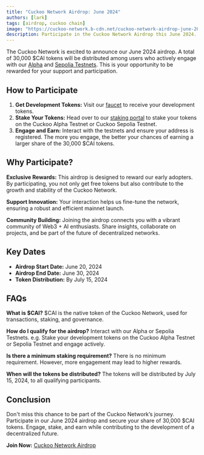 ```yaml
---
title: "Cuckoo Network Airdrop: June 2024"
authors: [lark]
tags: [airdrop, cuckoo chain]
image: "https://cuckoo-network.b-cdn.net/cuckoo-network-airdrop-june-2024.webp"
description: Participate in the Cuckoo Network Airdrop this June 2024. Interact with our Alpha and Sepolia Testnets to earn your share of 30,000 $CAI tokens. Don't miss out!
---
```


The Cuckoo Network is excited to announce our June 2024 airdrop. A total of 30,000 $CAI tokens will be distributed among users who actively engage with our [Alpha](https://scan.cuckoo.network/) and [Sepolia Testnets](https://testnet-scan.cuckoo.network/). This is your opportunity to be rewarded for your support and participation.

## How to Participate

1. **Get Development Tokens:** Visit our [faucet](https://cuckoo.network/portal/faucet/) to receive your development tokens.
2. **Stake Your Tokens:** Head over to our [staking portal](https://cuckoo.network/portal/staking/testnet) to stake your tokens on the Cuckoo Alpha Testnet or Cuckoo Sepolia Testnet.
3. **Engage and Earn:** Interact with the testnets and ensure your address is registered. The more you engage, the better your chances of earning a larger share of the 30,000 $CAI tokens.

## Why Participate?

**Exclusive Rewards:** This airdrop is designed to reward our early adopters. By participating, you not only get free tokens but also contribute to the growth and stability of the Cuckoo Network.

**Support Innovation:** Your interaction helps us fine-tune the network, ensuring a robust and efficient mainnet launch.

**Community Building:** Joining the airdrop connects you with a vibrant community of Web3 + AI enthusiasts. Share insights, collaborate on projects, and be part of the future of decentralized networks.

## Key Dates

- **Airdrop Start Date:** June 20, 2024
- **Airdrop End Date:** June 30, 2024
- **Token Distribution:** By July 15, 2024

## FAQs

**What is $CAI?** $CAI is the native token of the Cuckoo Network, used for transactions, staking, and governance.

**How do I qualify for the airdrop?** Interact with our Alpha or Sepolia Testnets. e.g. Stake your development tokens on the Cuckoo Alpha Testnet or Sepolia Testnet and engage actively.

**Is there a minimum staking requirement?** There is no minimum requirement. However, more engagement may lead to higher rewards.

**When will the tokens be distributed?** The tokens will be distributed by July 15, 2024, to all qualifying participants.

## Conclusion

Don't miss this chance to be part of the Cuckoo Network’s journey. Participate in our June 2024 airdrop and secure your share of 30,000 $CAI tokens. Engage, stake, and earn while contributing to the development of a decentralized future.

**Join Now:** [Cuckoo Network Airdrop](https://cuckoo.network/portal/faucet/)
